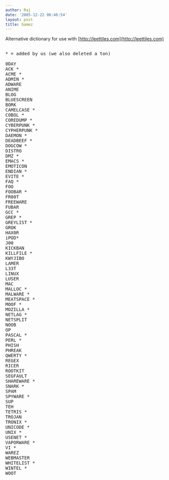 ```yaml
---
author: Raj
date: '2005-12-22 06:46:54'
layout: post
title: Gamez
---
```


Alternative dictionary for use with [http://leettiles.com](http://leettiles.com)

<pre>

* = added by us (we also deleted a ton)

0DAY
ACK *
ACME *
ADMIN *
ADWARE
ANIME
BLOG
BLUESCREEN
BORK
CAMELCASE *
COBOL *
COREDUMP *
CYBERPUNK *
CYPHERPUNK *
DAEMON *
DEADBEEF *
DOGCOW *
DISTRO
DMZ *
EMACS *
EMOTICON
ENDIAN *
EVITE *
FAQ *
FOO
FOOBAR *
FR00T
FREEWARE
FUBAR
GCC *
GREP *
GREYLIST *
GROK
HAX0R
iPOD*
J00
KICKBAN
KILLFILE *
KWYJIBO
LAMER
L33T
LINUX
LUSER
MAC
MALLOC *
MALWARE *
MEATSPACE *
MOOF *
MOZILLA *
NETLAG *
NETSPLIT
NOOB
OP
PASCAL *
PERL *
PHISH
PHREAK
QWERTY *
REGEX
RICER
ROOTKIT
SEGFAULT
SHAREWARE *
SNARK *
SPAM
SPYWARE *
SUP
TEH
TETRIS *
TROJAN
TRONIX *
UNICODE *
UNIX *
USENET *
VAPORWARE *
VI *
WAREZ
WEBMASTER
WHITELIST *
WINTEL *
WOOT

</pre>
